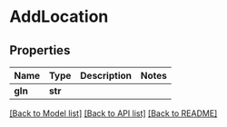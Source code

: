 # AddLocation

## Properties
Name | Type | Description | Notes
------------ | ------------- | ------------- | -------------
**gln** | **str** |  | 

[[Back to Model list]](../README.md#documentation-for-models) [[Back to API list]](../README.md#documentation-for-api-endpoints) [[Back to README]](../README.md)

